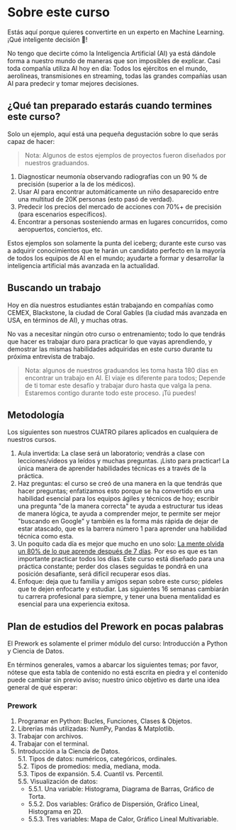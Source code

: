 # Sobre este curso

Estás aquí porque quieres convertirte en un experto en Machine Learning. ¡Qué inteligente decisión 🤯!

No tengo que decirte cómo la Inteligencia Artificial (AI) ya está dándole forma a nuestro mundo de maneras que son imposibles de explicar. Casi toda compañía utiliza AI hoy en día: Todos los ejércitos en el mundo, aerolíneas, transmisiones en streaming, todas las grandes compañías usan AI para predecir y tomar mejores decisiones.

## ¿Qué tan preparado estarás cuando termines este curso?

Solo un ejemplo, aquí está una pequeña degustación sobre lo que serás capaz de hacer:

> Nota: Algunos de estos ejemplos de proyectos fueron diseñados por nuestros graduandos.

1. Diagnosticar neumonía observando radiografías con un 90 % de precisión (superior a la de los médicos).  
2. Usar AI para encontrar automáticamente un niño desaparecido entre una multitud de 20K personas (esto pasó de verdad).
3. Predecir los precios del mercado de acciones con 70%+ de precisión (para escenarios específicos).
4. Encontrar a personas sosteniendo armas en lugares concurridos, como  aeropuertos, conciertos, etc. 

Estos ejemplos son solamente la punta del iceberg; durante este curso vas a adquirir conocimientos que te harán un candidato perfecto en la mayoría de todos los equipos de AI en el mundo; ayudarte a formar y desarrollar la inteligencia artificial más avanzada en la actualidad.

## Buscando un trabajo 

Hoy en día nuestros estudiantes están trabajando en compañías como CEMEX, Blackstone, la ciudad de Coral Gables (la ciudad más avanzada en USA, en términos de AI), y muchas otras.

No vas a necesitar ningún otro curso o entrenamiento; todo lo que tendrás que hacer es trabajar duro para practicar lo que vayas aprendiendo, y demostrar las mismas habilidades adquiridas en este curso durante tu próxima entrevista de trabajo. 

> Nota: algunos de nuestros graduandos les toma hasta 180 días en encontrar un trabajo en AI. El viaje es diferente para todos; Depende de ti tomar este desafío y trabajar duro hasta que valga la pena. Estaremos contigo durante todo este proceso. ¡Tú puedes!

## Metodología

Los siguientes son nuestros CUATRO pilares aplicados en cualquiera de nuestros cursos.

1. Aula invertida: La clase será un laboratorio; vendrás a clase con lecciones/videos ya leídos y muchas preguntas. ¡Listo para practicar! La única manera de aprender habilidades técnicas es a través de la práctica.
2. Haz preguntas: el curso se creó de una manera en la que tendrás que hacer preguntas; enfatizamos esto porque se ha convertido en una habilidad esencial para los equipos ágiles y técnicos de hoy; escribir una pregunta "de la manera correcta" te ayuda a estructurar tus ideas de manera lógica, te ayuda a comprender mejor, te permite ser mejor "buscando en Google" y también es la forma más rápida de dejar de estar atascado, que es la barrera número 1 para aprender una habilidad técnica como esta.
3. Un poquito cada día es mejor que mucho en uno solo: [La mente olvida un 80% de lo que aprende después de 7 días](https://www.mindtools.com/pages/article/forgetting-curve.htm). Por eso es que es tan importante practicar todos los días. Este curso está diseñado para una práctica constante; perder dos clases seguidas te pondrá en una posición desafiante, será difícil recuperar esos días.
4. Enfoque: deja que tu familia y amigos sepan sobre este curso; pídeles que te dejen enfocarte y estudiar. Las siguientes 16 semanas cambiarán tu carrera profesional para siempre, y tener una buena mentalidad es esencial para una experiencia exitosa.

## Plan de estudios del Prework en pocas palabras

El Prework es solamente el primer módulo del curso: Introducción a Python y Ciencia de Datos. 

En términos generales, vamos a abarcar los siguientes temas; por favor, nótese que esta tabla de contenido no está escrita en piedra y el contenido puede cambiar sin previo aviso; nuestro único objetivo es darte una idea general de qué esperar:

### Prework

1. Programar en Python: Bucles, Funciones, Clases & Objetos.  
2. Librerías más utilizadas: NumPy, Pandas & Matplotlib.  
3. Trabajar con archivos.
4. Trabajar con el terminal.  
5. Introducción a la Ciencia de Datos.  
    5.1. Tipos de datos: numéricos, categóricos, ordinales.   
    5.2. Tipos de promedios: media, mediana, moda.  
    5.3. Tipos de expansión.
    5.4. Cuantil vs. Percentil.  
    5.5. Visualización de datos:   
      + 5.5.1. Una variable: Histograma, Diagrama de Barras, Gráfico de Torta.  
      + 5.5.2. Dos variables: Gráfico de Dispersión, Gráfico Lineal, Histograma en 2D.  
      + 5.5.3. Tres variables: Mapa de Calor, Gráfico Lineal Multivariable.  

